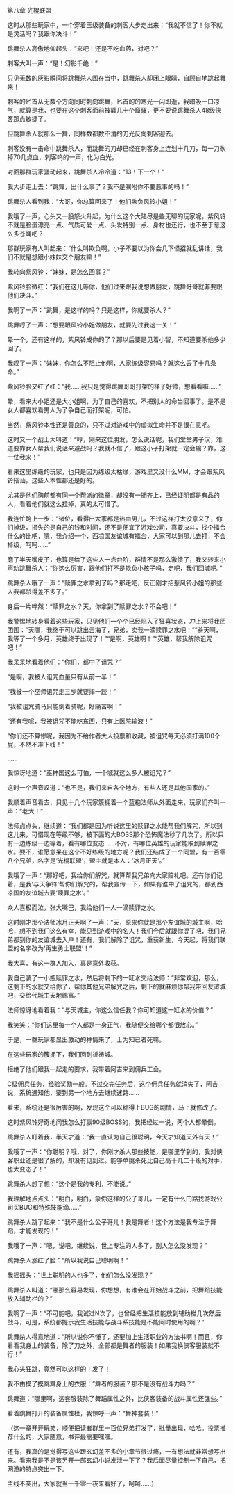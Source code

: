 第八章 光棍联盟


这时从那些玩家中，一个穿着玉级装备的刺客大步走出来：“我就不信了！你不就是灵活吗？我跟你决斗！”

跳舞杀人高傲地仰起头：“来吧！还是不吃血药，对吧？”

刺客大叫一声：“是！幻影千绝！”

只见无数的灰影瞬间将跳舞杀人围在当中，跳舞杀人却闭上眼睛，自顾自地跳起舞来！

刺客的匕首从无数个方向同时刺向跳舞，匕首的的寒光一闪即逝，我暗吸一口凉气，就算是我，也要在这个刺客面前被戳几十个窟窿，更不要说跳舞杀人48级侠客那点敏捷了。

但跳舞杀人就那么一舞，同样数都数不清的刀光反向刺客迎去。

刺客没有一击命中跳舞杀人，而跳舞的刀却已经在刺客身上连划十几刀，每一刀砍掉70几点血，刺客呜的一声，化为白光。

对面那群玩家骚动起来，跳舞杀人冷冷道：“13！下一个！”

我大步走上去：“跳舞，出什么事了？我不是嘱咐你不要惹事的吗！”

跳舞杀人看到我：“大哥，你总算回来了！他们欺负风铃小姐！”

我哦了一声，心头又一股怒火升起，为什么这个大陆尽是些无聊的玩家呢，紫风铃不就是脸蛋漂亮一点、气质可爱一点、头发特别一点、身材也还行，也不至于惹这么多苍蝇吧？

那群玩家有人叫起来：“什么叫欺负啊，小子不要以为你会几下怪招就乱讲话，我们不就是想跟小妹妹交个朋友嘛！”

我转向紫风铃：“妹妹，是怎么回事？”

紫风铃脸微红：“我们在这儿等你，他们过来跟我说想做朋友，跳舞哥哥就非要跟他们决斗。”

我啊了一声：“跳舞，是这样的吗？只是这样，你就要杀人？”

跳舞哼了一声：“想要跟风铃小姐做朋友，就要先过我这一关！”

晕一个，还有这样的，紫风铃成你的了？那以后要是见着小智，不知道要杀他多少回了。

我叹了一声：“妹妹，你怎么不阻止他啊，人家练级容易吗？就这么丢了十几条命。”

紫风铃脸又红了红：“我……我只是觉得跳舞哥哥打架的样子好帅，想看看嘛……”

晕，看来大小姐还是大小姐啊，为了自己的喜欢，不把别人的命当回事了。是不是女人都喜欢看男人为了争自己而打架呢，可怕。

当然，紫风铃本性还是善良的，只不过对游戏中的虚拟生命并不是很在意吧。

这时又一个战士大叫道：“哼，刚来这位朋友，怎么说话呢，我们堂堂男子汉，难道要靠女人帮我们说话来避战吗？我就不信了，跟这小子打架就一定会输？靠，这一仗我来！”

看来这里练级的玩家，也只是因为练级太枯燥，游戏里又没什么MM，才会跟紫风铃搭讪，这些人本性都还是好的。

尤其是他们胸前都有同一个帮派的徽章，却没有一拥齐上，已经证明都是有品的人，看着他们就这么挂掉，真的太可惜了。

我连忙跨上一步：“诸位，看得出大家都是热血男儿，不过这样打太没意义了，你们掉级，损失的是自己的钱和时间，还不是便宜了游戏公司，真要决斗，找个擂台什么的比吧，嗯，我介绍一个，西凉国友谊城有擂台，大家可以到那儿去打，不会掉级，呵呵……”

磨了半天嘴皮子，也算是给了这些人一点台阶，群情不是那么激愤了，我又转来小声劝跳舞杀人：“你这么厉害，跟他们打不是欺负小孩子吗，走吧，我们回城吧。”

跳舞杀人哦了一声：“赎罪之水拿到了吗？那走吧，反正刚才招惹风铃小姐的那些人我都杀得差不多了。”

身后一片哗然：“赎罪之水？天，你拿到了赎罪之水？不会吧！”

我警惕地转身看着这些玩家，只见他们一个个已经陷入了狂喜状态，冲上来将我团团围：“天哪，我终于可以跳出苦海了，兄弟，卖我一滴赎罪之水吧！”“苍天啊，我等了一个多月，英雄终于出现了！”“是啊，英雄啊！”“英雄，帮我解除诅咒吧！”

我呆呆地看着他们：“你们，都中了诅咒？”

“是啊，我被人诅咒血量只有从前一半！”

“我被一个巫师诅咒走三步就要摔一跤！”

“我被诅咒骑马只能倒着骑呢，好痛苦啊！”

“还有我呢，我被诅咒不能吃东西，只有上医院输液！”

“你们还不算惨呢，我因为不给作者大人投票和收藏，被诅咒每天必须打满100个屁，不然不准下线！”

……

我惊讶地道：“巫神国这么可怕，一个城就这么多人被诅咒？”

这时一个声音叹道：“也不是，我们来自各个地方，有些人还是其他国家的。”

我顺着声音看去，只见十几个玩家簇拥着一个蓝袍法师从外面走来，玩家们齐叫一声：“老大！”

法师点点头，继续道：“我们都是因为听说这里的赎罪之水能帮我们解咒，所以到这儿来，可惜现在等级不够，被下面的大BOSS那个恐怖魔法秒了几次了。所以只有一边练级一边等着，看有哪位变态……不对，有哪位英雄的玩家能取到赎罪之水。要不，谁愿意呆在这个不好练级的地方呢？我们还结成了一个同盟，有一百零八个兄弟，名字是‘光棍联盟’，盟主就是本人：‘冰月正天’。”

我哦了一声：“那好吧，我给你们解咒，就算帮我兄弟向大家赔礼吧。还有你们记着，是我‘与天争锋’帮你们解咒的，帮我宣传一下，如果有谁中了诅咒的，都到西凉国的友谊城去要‘赎罪之水’。”

众人喜极而泣，张大嘴巴，我给他们一人一滴赎罪之水。

这时刚才那个法师冰月正天啊了一声：“天，原来你就是那个友谊城的城主啊，哈哈，想不到我们这么有幸，能见到游戏中的名人！我们今后就跟你混了吧，我们兄弟都到你的友谊城去入户！还有，我们解除了诅咒，重获新生，今天起，将我们联盟的名字改为‘再生勇士联盟’！”

我大喜，有这一群人加入，真是意外收获。

我自己装了一小瓶赎罪之水，然后将剩下的一缸水交给法师：“非常欢迎，那么，这剩下的水就交给你了，帮你其他兄弟解咒之后，剩下的就麻烦你帮我带回友谊城吧，交给代城主天地赐富。”

法师惊讶地看着我：“与天城主，你这么信任我？你可知道这一缸水的价值？”

我笑笑：“你们这里每一个人都是一身正气，我随便交给哪个都很放心。”

于是，一群玩家都显出激动的神情来了，士为知已者死嘛。

在这些玩家的簇拥下，我们回到祈祷城。

拒绝了他们跟我一起走的要求，我带着阿吉来到佣兵工会。

C级佣兵任务，经验奖励一般。不过交完任务后，这个佣兵任务就消失了，阿吉说，系统通知他，要到另一个地方去继续迷路……

看来，系统还是很厉害的啊，发现这个可以称得上BUG的剧情，马上就修改了。

这时紫风铃好奇地问我怎么打赢90级BOSS的，我把经过一说，两个人都晕倒。

跳舞杀人盯着我，半天才道：“我一直认为自己很聪明，今天才知道天外有天！”

我哦了一声：“你聪明？哦，对了，你刚才杀人那些技能，是哪里学到的，我对侠客职业还是很了解的，却没有见到过。能够单挑杀死比自己高十几二十级的对手，也太变态了！”

跳舞杀人想了想：“这个是我的专利，不能说。”

我理解地点点头：“明白，明白，象你这样的公子哥儿，一定有什么门路找游戏公司买BUG和特殊技能滴……”

跳舞杀人跳了起来：“我不是什么公子哥儿！我是舞者！这个方法是我专注于舞蹈，才能发现的！”

我哦了一声：“嗯，说吧，继续说，世上专注的人多了，别人怎么没发现？”

跳舞杀人涨红了脸：“所以我说自己聪明啊！”

我摇摇头：“世上聪明的人也多了，他们怎么没发现？”

跳舞杀人叫道：“哪那么容易发现，你想想，有谁会在开始战斗之前，把舞蹈技能放入辅助栏的？”

我啊了一声：“不可能吧，我试过N次了，也曾经把生活技能放到辅助栏几次然后战斗，可是，系统都提示我生活技能与战斗系技能是不能同时使用的啊？”

跳舞杀人得意地道：“所以说你不懂了，还要加上生活职业的方法书啊！而且，你看看我身上的装备，除了刀之外，全部都是舞者的服装！如果我换侠客服装就不行！”

我心头狂跳，竟然可以这样的！发了！

我不由摸了摸跳舞身上的衣服：“舞者的服装？那不是没有战斗力吗？”

跳舞道：“哪里啊，这套服装除了舞蹈属性之外，比侠客装备的战斗属性还强些。”

看着跳舞打开的装备属性栏，我惊呼一声：“舞神套装！”

（这一章开开玩笑，顺便把读者群里一百位兄弟打发了，批量出现，哈哈。投票推荐什么的，大家随意，书评最需要嘿嘿。

还有，我真的是觉得写这些跟玄幻差不多的小章节很过瘾，一有想法就非常想写出来。看来我是不是该另开一部玄幻小说发泄一下了？我后面尽量控制一下自己，把网游的特点突出一下。

主线不突出，大家就当一千零一夜来看好了，呵呵……）





